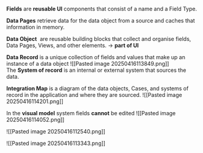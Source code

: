 **Fields** are **reusable UI** components that consist of a name and a Field Type. 

**Data Pages** retrieve data for the data object from a source and caches that information in memory.

**Data Object**  are reusable building blocks that collect and organise fields, Data Pages, Views, and other elements. -> **part of UI**

**Data Record** is a unique collection of fields and values that make up an instance of a data object
 ![[Pasted image 20250416113849.png]]
The **System of record** is an internal or external system that sources the data.

**Integration Map** is a diagram of the data objects, Cases, and systems of record in the application and where they are sourced.
	![[Pasted image 20250416114201.png]]
	
In the **visual model** system fields **cannot** be edited
	![[Pasted image 20250416114052.png]]
	

![[Pasted image 20250416112540.png]]

![[Pasted image 20250416113343.png]]

